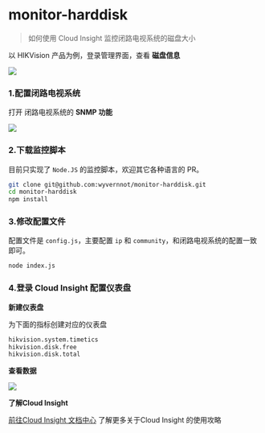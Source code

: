 # monitor-harddisk
> 如何使用 Cloud Insight 监控闭路电视系统的磁盘大小

以 HIKVision 产品为例，登录管理界面，查看 **磁盘信息**

![](./harddisk.png)

### 1\.配置闭路电视系统

打开 闭路电视系统的 **SNMP 功能**

![](./management.png)

### 2\.下载监控脚本

目前只实现了 `Node.JS` 的监控脚本，欢迎其它各种语言的 PR。

```sh
git clone git@github.com:wyvernnot/monitor-harddisk.git
cd monitor-harddisk
npm install
```

### 3\.修改配置文件

配置文件是 `config.js`，主要配置 `ip` 和 `community`，和闭路电视系统的配置一致即可。

```sh
node index.js
```

### 4\.登录 Cloud Insight 配置仪表盘

**新建仪表盘**

为下面的指标创建对应的仪表盘

```txt
hikvision.system.timetics
hikvision.disk.free
hikvision.disk.total
```

**查看数据**

![](./cloudinsight.png)

**了解Cloud Insight**

[前往Cloud Insight 文档中心](http://docs-ci.oneapm.com?from=github-wangyan-monitor-harddisk) 了解更多关于Cloud Insight 的使用攻略
